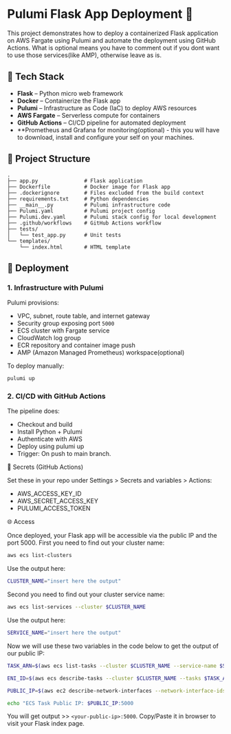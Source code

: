 # Pulumi Flask App Deployment 🚀

This project demonstrates how to deploy a containerized Flask application on AWS Fargate using Pulumi and automate the deployment using GitHub Actions.
What is optional means you have to comment out if you dont want to use those services(like AMP), otherwise leave as is.

## 🔧 Tech Stack

- **Flask** – Python micro web framework
- **Docker** – Containerize the Flask app
- **Pulumi** – Infrastructure as Code (IaC) to deploy AWS resources
- **AWS Fargate** – Serverless compute for containers
- **GitHub Actions** – CI/CD pipeline for automated deployment
- **Prometheus and Grafana for monitoring(optional) - this you will have to download, install and configure your self on your machines.

## 📁 Project Structure

```text
.
├── app.py               # Flask application
├── Dockerfile           # Docker image for Flask app
├── .dockerignore        # Files excluded from the build context
├── requirements.txt     # Python dependencies
├── __main__.py          # Pulumi infrastructure code
├── Pulumi.yaml          # Pulumi project config
├── Pulumi.dev.yaml      # Pulumi stack config for local development
├── .github/workflows    # GitHub Actions workflow
├── tests/
│   └── test_app.py      # Unit tests
└── templates/
    └── index.html       # HTML template
```

## 🚀 Deployment

### 1. Infrastructure with Pulumi

Pulumi provisions:
- VPC, subnet, route table, and internet gateway
- Security group exposing port `5000`
- ECS cluster with Fargate service
- CloudWatch log group
- ECR repository and container image push
- AMP (Amazon Managed Prometheus) workspace(optional)

To deploy manually:

```bash
pulumi up
```

### 2. CI/CD with GitHub Actions

The pipeline does:
- Checkout and build
- Install Python + Pulumi
- Authenticate with AWS
- Deploy using pulumi up
- Trigger: On push to main branch.

🔐 Secrets (GitHub Actions)

Set these in your repo under Settings > Secrets and variables > Actions:
- AWS_ACCESS_KEY_ID
- AWS_SECRET_ACCESS_KEY
- PULUMI_ACCESS_TOKEN

🌐 Access

Once deployed, your Flask app will be accessible via the public IP and the port 5000.
First you need to find out your cluster name:

```bash
aws ecs list-clusters
```

Use the output here:

```bash
CLUSTER_NAME="insert here the output"
```
Second you need to find out your cluster service name:

```bash
aws ecs list-services --cluster $CLUSTER_NAME
```

Use the output here:

```bash
SERVICE_NAME="insert here the output"
```

Now we will use these two variables in the code below to get the output of our public IP:

```bash
TASK_ARN=$(aws ecs list-tasks --cluster $CLUSTER_NAME --service-name $SERVICE_NAME --desired-status RUNNING --query "taskArns[0]" --output text)

ENI_ID=$(aws ecs describe-tasks --cluster $CLUSTER_NAME --tasks $TASK_ARN --query "tasks[0].attachments[0].details[?name==\'networkInterfaceId\'].value" --output text)

PUBLIC_IP=$(aws ec2 describe-network-interfaces --network-interface-ids $ENI_ID --query "NetworkInterfaces[0].Association.PublicIp" --output text)

echo "ECS Task Public IP: $PUBLIC_IP:5000
```

You will get output >> `<your-public-ip>:5000`.
Copy/Paste it in browser to visit your Flask index page.
